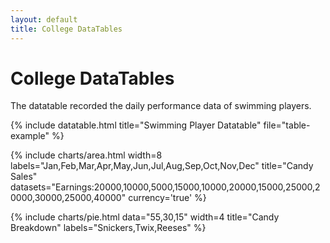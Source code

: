 ```yaml
---
layout: default
title: College DataTables
---
```


<!-- Page Heading -->
<h1 class="h3 mb-2 text-gray-800">College DataTables</h1>
<p class="mb-4">The datatable recorded the daily performance data of swimming players.</p>

<div class="row">
{% include datatable.html title="Swimming Player Datatable" file="table-example" %}

{% include charts/area.html width=8 labels="Jan,Feb,Mar,Apr,May,Jun,Jul,Aug,Sep,Oct,Nov,Dec" title="Candy Sales" datasets="Earnings:20000,10000,5000,15000,10000,20000,15000,25000,20000,30000,25000,40000" currency='true' %}

{% include charts/pie.html data="55,30,15" width=4 title="Candy Breakdown" labels="Snickers,Twix,Reeses" %}
</div>